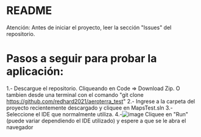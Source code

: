 # README
Atención: Antes de iniciar el proyecto, leer la sección "Issues" del repositorio.

# Pasos a seguir para probar la aplicación:
1.- Descargue el repositorio.
    Cliqueando en Code => Download Zip. O tambien desde una terminal con el comando "git clone https://github.com/redhard2021/aeroterra_test"
2.- Ingrese a la carpeta del proyecto recientemente descargado y cliquee en MapsTest.sln
3.- Seleccione el IDE que normalmente utiliza.
4.-![image](https://github.com/redhard2021/aeroterra_test/assets/84198330/d6fafe5b-aac8-4d1e-8097-54d6bb374077)
Cliquee en "Run" (puede variar dependiendo el IDE utilizado) y espere a que se le abra el navegador

